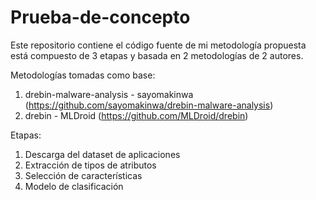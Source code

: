 # Prueba-de-concepto
Este repositorio contiene el código fuente de mi metodología propuesta está compuesto de 3 etapas y basada en 2 metodologías de 2 autores.

Metodologías tomadas como base:
1. drebin-malware-analysis - sayomakinwa (https://github.com/sayomakinwa/drebin-malware-analysis)
2. drebin - MLDroid (https://github.com/MLDroid/drebin)


Etapas:
1. Descarga del dataset de aplicaciones
2. Extracción de tipos de atributos
3. Selección de características
4. Modelo de clasificación

